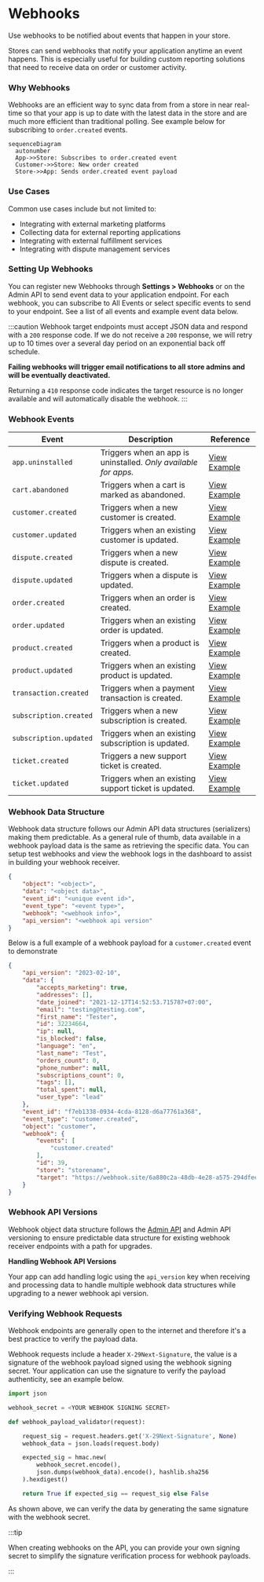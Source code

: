 # Webhooks

Use webhooks to be notified about events that happen in your store.

Stores can send webhooks that notify your application anytime an event happens. This is especially useful for building custom reporting solutions that need to receive data on order or customer activity.

### Why Webhooks

Webhooks are an efficient way to sync data from from a store in near real-time so that your app is up to date with the latest data in the store and are much more efficient than traditional polling. See example below for subscribing to `order.created` events.

``` mermaid
sequenceDiagram
  autonumber
  App->>Store: Subscribes to order.created event
  Customer->>Store: New order created
  Store->>App: Sends order.created event payload
```

### Use Cases

Common use cases include but not limited to:

- Integrating with external marketing platforms
- Collecting data for external reporting applications
- Integrating with external fulfillment services
- Integrating with dispute management services


### Setting Up Webhooks

You can register new Webhooks through **Settings > Webhooks** or on the Admin API to send event data to your application endpoint. For each webhook, you can subscribe to All Events or select specific events to send to your endpoint. See a list of all events and example event data below.

:::caution
Webhook target endpoints must accept JSON data and respond with a `200` response code. If we do not receive a `200` response, we will retry up to 10 times over a several day period on an exponential back off schedule.

**Failing webhooks will trigger email notifications to all store admins and will be eventually deactivated.**

Returning a `410` response code indicates the target resource is no longer available and will automatically disable the webhook.
:::

### Webhook Events

| Event                     | Description                          | Reference |
| -----------               | ------------------------------------ | ----- |
| `app.uninstalled`         | Triggers when an app is uninstalled. *Only available for apps.*| [View Example](/docs/api/admin/reference/#/webhooks/app.uninstalled/post) |
| `cart.abandoned`          | Triggers when a cart is marked as abandoned. | [View Example](/docs/api/admin/reference/#/webhooks/cart.abandoned/post) |
| `customer.created`        | Triggers when a new customer is created. | [View Example](/docs/api/admin/reference/#/webhooks/customer.created/post) |
| `customer.updated`        | Triggers when an existing customer is updated. | [View Example](/docs/api/admin/reference/#/webhooks/customer.updated/post) |
| `dispute.created`         | Triggers when a new dispute is created. | [View Example](/docs/api/admin/reference/#/webhooks/dispute.created/post) |
| `dispute.updated`         | Triggers when a dispute is updated. | [View Example](/docs/api/admin/reference/#/webhooks/dispute.updated/post) |
| `order.created`           | Triggers when an order is created. | [View Example](/docs/api/admin/reference/#/webhooks/order.created/post) |
| `order.updated`           | Triggers when an existing order is updated. | [View Example](/docs/api/admin/reference/#/webhooks/order.updated/post) |
| `product.created`         | Triggers when a product is created. | [View Example](/docs/api/admin/reference/#/webhooks/product.created/post) |
| `product.updated`         | Triggers when an existing product is updated. | [View Example](/docs/api/admin/reference/#/webhooks/product.updated/post) |
| `transaction.created`     | Triggers when a payment transaction is created. | [View Example](/docs/api/admin/reference/#/webhooks/transaction.created/post) |
| `subscription.created`    | Triggers when a new subscription is created. | [View Example](/docs/api/admin/reference/#/webhooks/subscription.created/post) |
| `subscription.updated`    | Triggers when an existing subscription is updated. | [View Example](/docs/api/admin/reference/#/webhooks/subscription.updated/post) |
| `ticket.created`          | Triggers a new support ticket is created. |  [View Example](/docs/api/admin/reference/#/webhooks/ticket.created/post) |
| `ticket.updated`          | Triggers when an existing support ticket is updated. | [View Example](/docs/api/admin/reference/#/webhooks/ticket.updated/post) |

### Webhook Data Structure

Webhook data structure follows our Admin API data structures (serializers) making them predictable. As a general rule of thumb, data available in a webhook payload data is the same as retrieving the specific data. You can setup test webhooks and view the webhook logs in the dashboard to assist in building your webhook receiver.

```json title="Webhook Event Payload Structure"
{
    "object": "<object>",
    "data": "<object data>",
    "event_id": "<unique event id>",
    "event_type": "<event type>",
    "webhook": "<webhook info>",
    "api_version": "<webhook api version"
}

```

Below is a full example of a webhook payload for a `customer.created` event to demonstrate

```json title="Example Webhook Event Data"
{
    "api_version": "2023-02-10",
    "data": {
        "accepts_marketing": true,
        "addresses": [],
        "date_joined": "2021-12-17T14:52:53.715787+07:00",
        "email": "testing@testing.com",
        "first_name": "Tester",
        "id": 32234664,
        "ip": null,
        "is_blocked": false,
        "language": "en",
        "last_name": "Test",
        "orders_count": 0,
        "phone_number": null,
        "subscriptions_count": 0,
        "tags": [],
        "total_spent": null,
        "user_type": "lead"
    },
    "event_id": "f7eb1338-0934-4cda-8128-d6a77761a368",
    "event_type": "customer.created",
    "object": "customer",
    "webhook": {
        "events": [
            "customer.created"
        ],
        "id": 39,
        "store": "storename",
        "target": "https://webhook.site/6a880c2a-48db-4e28-a575-294dfee934234"
    }
}
```

### Webhook API Versions

Webhook object data structure follows the [Admin API](/docs/api/admin/index.md) and Admin API versioning to ensure predictable data structure for existing webhook receiver endpoints with a path for upgrades.

**Handling Webhook API Versions**

Your app can add handling logic using the `api_version` key when receiving and processing data to handle multiple webhook data structures while upgrading to a newer webhook api version.


### Verifying Webhook Requests

Webhook endpoints are generally open to the internet and therefore it's a best practice to verify the payload data.

Webhook requests include a header `X-29Next-Signature`, the value is a signature of the webhook payload signed using the webhook signing secret. Your application can use the signature to verify the payload authenticity, see an example below.

```python title="Verifying Webhook Payload"
import json

webhook_secret = <YOUR WEBHOOK SIGNING SECRET>

def webhook_payload_validator(request):

    request_sig = request.headers.get('X-29Next-Signature', None)
    webhook_data = json.loads(request.body)

    expected_sig = hmac.new(
        webhook_secret.encode(),
        json.dumps(webhook_data).encode(), hashlib.sha256
    ).hexdigest()

    return True if expected_sig == request_sig else False
```

As shown above, we can verify the data by generating the same signature with the webhook secret.

:::tip

When creating webhooks on the API, you can provide your own signing secret to simplify the signature verification process for webhook payloads.

:::

